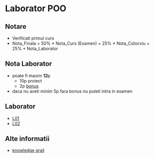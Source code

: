 # Laborator POO

## Notare
 * Verificati primul curs
 * Nota_Finala = 50% * Nota_Curs (Examen) + 25% * Nota_Colocviu + 25% * Nota_Laborator

## Nota Laborator
 * poate fi maxim **12**p
    * 10p proiect
    * 2p [bonus](./assets/bonus.md)
 * daca nu aveti minim 5p fara bonus nu puteti intra in examen

## Laborator
 * [L01](./labs/L01/README.md)
 * [L02](./labs/L02/README.md)

## Alte informatii
 * [knowledge grail](https://github.com/mcmarius/poo)